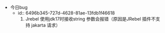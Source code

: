 - 今日bug
	- id:: 6496b345-727d-4628-81ae-13fdb1f46618
	  1. Jrebel 使用jdk17时接收string 参数会报错（原因是JRebel 插件不支持 jakarta 请求）